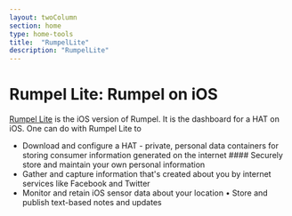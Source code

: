 ```yaml
---
layout: twoColumn
section: home
type: home-tools
title:  "RumpelLite"
description: "RumpelLite"
---
```


# Rumpel Lite: Rumpel on iOS

[Rumpel Lite](https://github.com/Hub-of-all-Things/RumpelLite) is the iOS version of Rumpel. It is the dashboard for a HAT on iOS. One can do with Rumpel Lite to
* Download and configure a HAT - private, personal data containers for storing consumer information generated on the internet  #### Securely store and maintain your own personal information
* Gather and capture information that's created about you by internet services like Facebook and Twitter
* Monitor and retain iOS sensor data about your location • Store and publish text-based notes and updates
